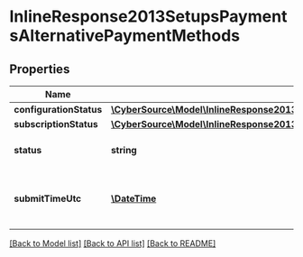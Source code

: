 # InlineResponse2013SetupsPaymentsAlternativePaymentMethods

## Properties
Name | Type | Description | Notes
------------ | ------------- | ------------- | -------------
**configurationStatus** | [**\CyberSource\Model\InlineResponse2013SetupsPaymentsAlternativePaymentMethodsConfigurationStatus**](InlineResponse2013SetupsPaymentsAlternativePaymentMethodsConfigurationStatus.md) |  | [optional] 
**subscriptionStatus** | [**\CyberSource\Model\InlineResponse2013SetupsPaymentsAlternativePaymentMethodsConfigurationStatus**](InlineResponse2013SetupsPaymentsAlternativePaymentMethodsConfigurationStatus.md) |  | [optional] 
**status** | **string** | Possible values: - PROCESSED - PARTIAL_PROCESSED | [optional] 
**submitTimeUtc** | [**\DateTime**](\DateTime.md) | Time of request in UTC. &#x60;Format: YYYY-MM-DDThh:mm:ssZ&#x60; Example: 2024-09-08T09:37:38+0000 | [optional] 

[[Back to Model list]](../README.md#documentation-for-models) [[Back to API list]](../README.md#documentation-for-api-endpoints) [[Back to README]](../README.md)


